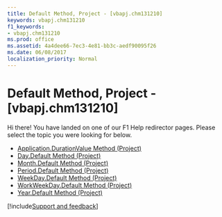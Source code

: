```yaml
---
title: Default Method, Project - [vbapj.chm131210]
keywords: vbapj.chm131210
f1_keywords:
- vbapj.chm131210
ms.prod: office
ms.assetid: 4a4dee66-7ec3-4e81-bb3c-aedf90095f26
ms.date: 06/08/2017
localization_priority: Normal
---
```



# Default Method, Project - [vbapj.chm131210]

Hi there! You have landed on one of our F1 Help redirector pages. Please select the topic you were looking for below.

- [Application.DurationValue Method (Project)](http://msdn.microsoft.com/library/745acbd3-600c-1179-1d61-be0dab88cdf5%28Office.15%29.aspx)
- [Day.Default Method (Project)](http://msdn.microsoft.com/library/ed9f6b1f-71a5-b34b-908a-466db56acdc9%28Office.15%29.aspx)
- [Month.Default Method (Project)](http://msdn.microsoft.com/library/6727ef9b-aa8d-99f8-6755-ff52ccfac002%28Office.15%29.aspx)
- [Period.Default Method (Project)](http://msdn.microsoft.com/library/5c1d5bd3-5756-47ba-2ccf-c417cee0f03e%28Office.15%29.aspx)
- [WeekDay.Default Method (Project)](http://msdn.microsoft.com/library/4d2ad943-7ffc-5727-5715-a98a46d98660%28Office.15%29.aspx)
- [WorkWeekDay.Default Method (Project)](http://msdn.microsoft.com/library/ebd16c59-a718-6d11-5387-7a5b816fdf35%28Office.15%29.aspx)
- [Year.Default Method (Project)](http://msdn.microsoft.com/library/a4c59777-bade-cab7-0bd5-e713fd8a7a9e%28Office.15%29.aspx)

[!include[Support and feedback](~/includes/feedback-boilerplate.md)]
